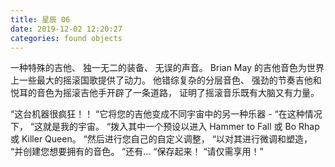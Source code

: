 ```yaml
---
title: 星辰 06
date: 2019-12-02 12:20:27
categories: found objects
---
```

一种特殊的吉他、
独一无二的装备、
无误的声音。
Brian May 的吉他音色为世界上一些最大的摇滚国歌提供了动力。
他错综复杂的分层音色、
强劲的节奏吉他和悦耳的音色为摇滚吉他手开辟了一条道路，
证明了摇滚音乐既有大脑又有力量。

“这台机器很疯狂！！
“它将您的吉他变成不同宇宙中的另一种乐器 -
“在这种情况下，
“这就是我的宇宙。
“拨入其中一个预设以进入 Hammer to Fall 或 Bo Rhap 或 Killer Queen。
“然后进行您自己的自定义调整，
“以对其进行微调和塑造，
“并创建您想要拥有的音色。
“还有...
“保存起来！
“请仅需享用！”

